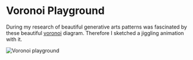 # Voronoi Playground
During my research of beautiful generative arts patterns was fascinated by these beautiful [voronoi](https://en.wikipedia.org/wiki/Voronoi_diagram) diagram. Therefore I sketched a jiggling animation with it. 


![Voronoi playground](https://i.imgur.com/GIOcba9.gif)
